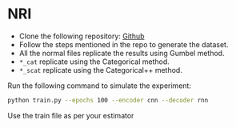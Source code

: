 # NRI
- Clone the following repository: [Github](https://github.com/ethanfetaya/NRI)
- Follow the steps mentioned in the repo to generate the dataset.
- All the normal files replicate the results using Gumbel method.
- `*_cat` replicate using the Categorical method.
- `*_scat` replicate using the Categorical++ method.

Run the following command to simulate the experiment:
```bash
python train.py --epochs 100 --encoder cnn --decoder rnn 
```
Use the train file as per your estimator